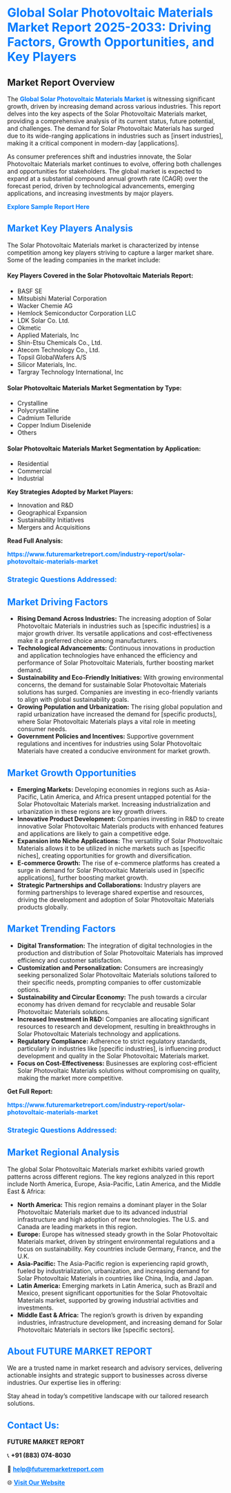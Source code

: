 <h1 style="color: #007BFF;">Global Solar Photovoltaic Materials Market Report 2025-2033: Driving Factors, Growth Opportunities, and Key Players</h1>

<section id="overview">
<h2>Market Report Overview</h2>
<p>The <a href="https://www.futuremarketreport.com/industry-report/solar-photovoltaic-materials-market" style="color: #007BFF; text-decoration: none;"><strong>Global Solar Photovoltaic Materials Market</strong></a> is witnessing significant growth, driven by increasing demand across various industries. This report delves into the key aspects of the Solar Photovoltaic Materials market, providing a comprehensive analysis of its current status, future potential, and challenges. The demand for Solar Photovoltaic Materials has surged due to its wide-ranging applications in industries such as [insert industries], making it a critical component in modern-day [applications].</p>
<p>As consumer preferences shift and industries innovate, the Solar Photovoltaic Materials market continues to evolve, offering both challenges and opportunities for stakeholders. The global market is expected to expand at a substantial compound annual growth rate (CAGR) over the forecast period, driven by technological advancements, emerging applications, and increasing investments by major players.</p>
</section>

<section id="overview">
<p><a href="https://www.futuremarketreport.com/request-sample/reportId=83024" style="color: #007BFF; text-decoration: none;"><strong>Explore Sample Report Here</strong></a></p>
</section>

<section id="key-players">
<h2 style="color: #007BFF;">Market Key Players Analysis</h2>
<p>The Solar Photovoltaic Materials market is characterized by intense competition among key players striving to capture a larger market share. Some of the leading companies in the market include:</p>
<h4>Key Players Covered in the Solar Photovoltaic Materials Report:</h4>
<ul><li>BASF SE</li><li>Mitsubishi Material Corporation</li><li>Wacker Chemie AG</li><li>Hemlock Semiconductor Corporation LLC</li><li>LDK Solar Co. Ltd.</li><li>Okmetic</li><li>Applied Materials, Inc</li><li>Shin-Etsu Chemicals Co., Ltd.</li><li>Atecom Technology Co., Ltd.</li><li>Topsil GlobalWafers A/S</li><li>Silicor Materials, Inc.</li><li>Targray Technology International, Inc</li></ul>
<h4>Solar Photovoltaic Materials Market Segmentation by Type:</h4>
<ul><li>Crystalline</li><li>Polycrystalline</li><li>Cadmium Telluride</li><li>Copper Indium Diselenide</li><li>Others</li></ul>

<h4>Solar Photovoltaic Materials Market Segmentation by Application:</h4>
<ul><li>Residential</li><li>Commercial</li><li>Industrial</li></ul>
<p><strong>Key Strategies Adopted by Market Players:</strong></p>
<ul>
<li>Innovation and R&D</li>
<li>Geographical Expansion</li>
<li>Sustainability Initiatives</li>
<li>Mergers and Acquisitions</li>
</ul>
</section>

<section>
<p><strong>Read Full Analysis: </strong></p><a href="https://www.futuremarketreport.com/industry-report/solar-photovoltaic-materials-market" style="color: #007BFF; text-decoration: none;"><strong>https://www.futuremarketreport.com/industry-report/solar-photovoltaic-materials-market</strong></a>
<h3 style="color: #007BFF;">Strategic Questions Addressed:</h3>
</section>

<section id="driving-factors">
<h2 style="color: #007BFF;">Market Driving Factors</h2>
<ul>
<li><strong>Rising Demand Across Industries:</strong> The increasing adoption of Solar Photovoltaic Materials in industries such as [specific industries] is a major growth driver. Its versatile applications and cost-effectiveness make it a preferred choice among manufacturers.</li>
<li><strong>Technological Advancements:</strong> Continuous innovations in production and application technologies have enhanced the efficiency and performance of Solar Photovoltaic Materials, further boosting market demand.</li>
<li><strong>Sustainability and Eco-Friendly Initiatives:</strong> With growing environmental concerns, the demand for sustainable Solar Photovoltaic Materials solutions has surged. Companies are investing in eco-friendly variants to align with global sustainability goals.</li>
<li><strong>Growing Population and Urbanization:</strong> The rising global population and rapid urbanization have increased the demand for [specific products], where Solar Photovoltaic Materials plays a vital role in meeting consumer needs.</li>
<li><strong>Government Policies and Incentives:</strong> Supportive government regulations and incentives for industries using Solar Photovoltaic Materials have created a conducive environment for market growth.</li>
</ul>
</section>

<section id="growth-opportunities">
<h2 style="color: #007BFF;">Market Growth Opportunities</h2>
<ul>
<li><strong>Emerging Markets:</strong> Developing economies in regions such as Asia-Pacific, Latin America, and Africa present untapped potential for the Solar Photovoltaic Materials market. Increasing industrialization and urbanization in these regions are key growth drivers.</li>
<li><strong>Innovative Product Development:</strong> Companies investing in R&D to create innovative Solar Photovoltaic Materials products with enhanced features and applications are likely to gain a competitive edge.</li>
<li><strong>Expansion into Niche Applications:</strong> The versatility of Solar Photovoltaic Materials allows it to be utilized in niche markets such as [specific niches], creating opportunities for growth and diversification.</li>
<li><strong>E-commerce Growth:</strong> The rise of e-commerce platforms has created a surge in demand for Solar Photovoltaic Materials used in [specific applications], further boosting market growth.</li>
<li><strong>Strategic Partnerships and Collaborations:</strong> Industry players are forming partnerships to leverage shared expertise and resources, driving the development and adoption of Solar Photovoltaic Materials products globally.</li>
</ul>
</section>

<section id="trending-factors">
<h2 style="color: #007BFF;">Market Trending Factors</h2>
<ul>
<li><strong>Digital Transformation:</strong> The integration of digital technologies in the production and distribution of Solar Photovoltaic Materials has improved efficiency and customer satisfaction.</li>
<li><strong>Customization and Personalization:</strong> Consumers are increasingly seeking personalized Solar Photovoltaic Materials solutions tailored to their specific needs, prompting companies to offer customizable options.</li>
<li><strong>Sustainability and Circular Economy:</strong> The push towards a circular economy has driven demand for recyclable and reusable Solar Photovoltaic Materials solutions.</li>
<li><strong>Increased Investment in R&D:</strong> Companies are allocating significant resources to research and development, resulting in breakthroughs in Solar Photovoltaic Materials technology and applications.</li>
<li><strong>Regulatory Compliance:</strong> Adherence to strict regulatory standards, particularly in industries like [specific industries], is influencing product development and quality in the Solar Photovoltaic Materials market.</li>
<li><strong>Focus on Cost-Effectiveness:</strong> Businesses are exploring cost-efficient Solar Photovoltaic Materials solutions without compromising on quality, making the market more competitive.</li>
</ul>
</section>

<section>
<p><strong>Get Full Report: </strong></p><a href="https://www.futuremarketreport.com/industry-report/solar-photovoltaic-materials-market" style="color: #007BFF; text-decoration: none;"><strong>https://www.futuremarketreport.com/industry-report/solar-photovoltaic-materials-market</strong></a>
<h3 style="color: #007BFF;">Strategic Questions Addressed:</h3>
</section>


<section id="regional-analysis">
<h2 style="color: #007BFF;">Market Regional Analysis</h2>
<p>The global Solar Photovoltaic Materials market exhibits varied growth patterns across different regions. The key regions analyzed in this report include North America, Europe, Asia-Pacific, Latin America, and the Middle East & Africa:</p>
<ul>
<li><strong>North America:</strong> This region remains a dominant player in the Solar Photovoltaic Materials market due to its advanced industrial infrastructure and high adoption of new technologies. The U.S. and Canada are leading markets in this region.</li>
<li><strong>Europe:</strong> Europe has witnessed steady growth in the Solar Photovoltaic Materials market, driven by stringent environmental regulations and a focus on sustainability. Key countries include Germany, France, and the U.K.</li>
<li><strong>Asia-Pacific:</strong> The Asia-Pacific region is experiencing rapid growth, fueled by industrialization, urbanization, and increasing demand for Solar Photovoltaic Materials in countries like China, India, and Japan.</li>
<li><strong>Latin America:</strong> Emerging markets in Latin America, such as Brazil and Mexico, present significant opportunities for the Solar Photovoltaic Materials market, supported by growing industrial activities and investments.</li>
<li><strong>Middle East & Africa:</strong> The region’s growth is driven by expanding industries, infrastructure development, and increasing demand for Solar Photovoltaic Materials in sectors like [specific sectors].</li>
</ul>
</section>

<footer>
<h2 style="color: #007BFF;">About FUTURE MARKET REPORT</h2>
<p>We are a trusted name in market research and advisory services, delivering actionable insights and strategic support to businesses across diverse industries. Our expertise lies in offering:</p>

<p>Stay ahead in today’s competitive landscape with our tailored research solutions.</p>

<h2 style="color: #007BFF;">Contact Us:</h2>
<p><strong>FUTURE MARKET REPORT</strong></p>
<p>📞 <strong>+91 (883) 074-8030</strong></p>
<p>📧 <strong><a href="mailto:help@futuremarketreport.com" style="color: #007BFF;">help@futuremarketreport.com</a></strong></p>
<p>🌐 <strong><a href="https://www.futuremarketreport.com/" style="color: #007BFF;">Visit Our Website</a></strong></p>
</footer>